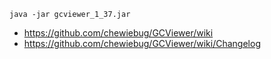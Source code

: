 
```
java -jar gcviewer_1_37.jar

```

- https://github.com/chewiebug/GCViewer/wiki
- https://github.com/chewiebug/GCViewer/wiki/Changelog

